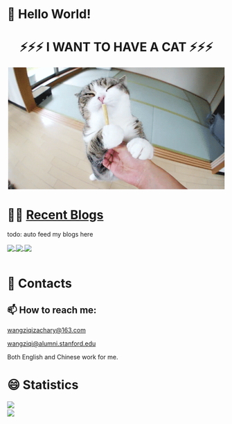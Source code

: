 <h1> 👋  Hello World! </h1>

<!--
**hzwdachui/hzwdachui** is a ✨ _special_ ✨ repository because its `README.md` (this file) appears on your GitHub profile.

Here are some ideas to get you started:

- 🔭 I’m currently working on ...
- 🌱 I’m currently learning ...
- 👯 I’m looking to collaborate on ...
- 🤔 I’m looking for help with ...
- 💬 Ask me about ...
- 📫 How to reach me: ...
- 😄 Pronouns: ...
- ⚡ Fun fact: ...
-->

<h1 style="text-align:center">⚡⚡⚡ I WANT TO HAVE A CAT ⚡⚡⚡</h1>

<div style="text-align:center">
	<img src="https://github.com/hzwdachui/hzwdachui/blob/master/catsuck.gif">
</div>

<h1>
    🤹‍♀️ <a href="https://github.com/hzwdachui/notes">Recent Blogs</a>
</h1>

<div>
	<p>todo: auto feed my blogs here</p>
	<a href="https://github.com/anuraghazra/github-readme-stats">
 	 <img align="center" src="https://github-readme-stats.vercel.app/api/pin/?username=hzwdachui&repo=Notes&theme=dark" />
	</a>
	<a href="https://github.com/anuraghazra/convoychat">
	<img align="center" src="https://github-readme-stats.vercel.app/api/pin/?username=hzwdachui&repo=flaskweb&theme=dark" />
	<img align="center" src="https://github-readme-stats.vercel.app/api/pin/?username=hzwdachui&repo=search-demo&theme=dark" />
	</a>
</div>
</br>

# 💬 Contacts
<h2> 📫 How to reach me: </h2>

wangziqizachary@163.com  

wangziqi@alumni.stanford.edu

Both English and Chinese work for me.

# 😄 Statistics
<a href="https://github.com/anuraghazra/github-readme-stats">
	<img align="center" src="https://github-readme-stats.vercel.app/api?username=hzwdachui&theme=dark&count_private=true&include_all_commits=true&hide=issues,contribs" />
</a>
</br>
<a href="https://github.com/anuraghazra/convoychat">
	<img align="center" src="https://github-readme-stats.vercel.app/api/top-langs/?username=hzwdachui&hide=Jupyter%20Notebook,CSS,SCSS,sass&theme=dark&layout=compact&card_width=445" />
</a>



